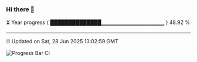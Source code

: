 ### Hi there 👋

⏳ Year progress { ██████████████▁▁▁▁▁▁▁▁▁▁▁▁▁▁▁▁ } 48.92 %

---

⏰ Updated on Sat, 28 Jun 2025 13:02:59 GMT

![Progress Bar CI](https://github.com/IshwaranRudhara/GIT-ACTION/workflows/Progress%20Bar%20CI/badge.svg)
